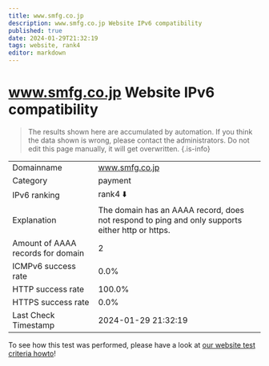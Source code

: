 ```yaml
---
title: www.smfg.co.jp
description: www.smfg.co.jp Website IPv6 compatibility
published: true
date: 2024-01-29T21:32:19
tags: website, rank4
editor: markdown
---
```


# www.smfg.co.jp Website IPv6 compatibility

> The results shown here are accumulated by automation. If you think the data shown is wrong, please contact the administrators. 
> Do not edit this page manually, it will get overwritten.
{.is-info}


|   |   |
| - | - |
| Domainname | www.smfg.co.jp
| Category | payment |
| IPv6 ranking | rank4 :arrow_down: |
| Explanation | The domain has an AAAA record, does not respond to ping and only supports either http or https. |
| Amount of AAAA records for domain | 2 |
| ICMPv6 success rate | 0.0%|
| HTTP success rate | 100.0% |
| HTTPS success rate | 0.0% |
| Last Check Timestamp | 2024-01-29 21:32:19 |

To see how this test was performed, please have a look at [our website test criteria howto](/howto/testcriteria/website)!

